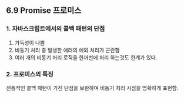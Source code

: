 ## 6.9 Promise 프로미스

### 1. 자바스크립트에서의 콜백 패턴의 단점

1. 가독성이 나쁨
2. 비동기 처리 중 발생한 에러의 예외 처리가 곤란함
3. 여러 개의 비동기 처리 로직을 한꺼번에 처리 하는것도 한계가 있다.



### 2. 프로미스의 특징

전통적인 콜백 패턴이 가진 단점을 보완하며 비동기 처리 시점을 명확하게 표현함.



